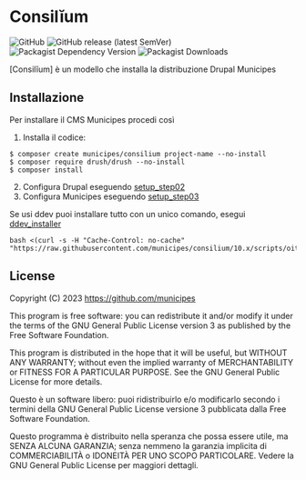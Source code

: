 # Consilĭum
![GitHub](https://img.shields.io/github/license/municipes/consilium?style=for-the-badge)
![GitHub release (latest SemVer)](https://img.shields.io/github/v/release/municipes/consilium?sort=semver&style=for-the-badge)
![Packagist Dependency Version](https://img.shields.io/packagist/dependency-v/municipes/consilium/drupal/recommended-project?style=for-the-badge)
![Packagist Downloads](https://img.shields.io/packagist/dt/municipes/consilium?style=for-the-badge)

[Consilĭum] è un modello che installa la distribuzione Drupal Municipes

## Installazione
Per installare il CMS Municipes procedi così
1) Installa il codice:
```shell
$ composer create municipes/consilium project-name --no-install
$ composer require drush/drush --no-install
$ composer install
```
2) Configura Drupal eseguendo [setup_step02](scripts/setup_step02__configure_drupal.sh)
3) Configura Municipes eseguendo [setup_step03](scripts/setup_step03__configure_municipes.sh)

Se usi ddev puoi installare tutto con un unico comando, esegui [ddev_installer](scripts/municipes_ddev_installer.sh)
```shell
bash <(curl -s -H "Cache-Control: no-cache" "https://raw.githubusercontent.com/municipes/consilium/10.x/scripts/oituolia_ddev_installer.sh")
```

## License

Copyright (C) 2023 https://github.com/municipes

This program is free software: you can redistribute it and/or modify it under the terms of the GNU General Public License version 3 as published by the Free Software Foundation.

This program is distributed in the hope that it will be useful, but WITHOUT ANY WARRANTY; without even the implied warranty of MERCHANTABILITY or FITNESS FOR A PARTICULAR PURPOSE. See the GNU General Public License for more details.

Questo è un software libero: puoi ridistribuirlo e/o modificarlo secondo i termini della GNU General Public License versione 3 pubblicata dalla Free Software Foundation.

Questo programma è distribuito nella speranza che possa essere utile, ma SENZA ALCUNA GARANZIA; senza nemmeno la garanzia implicita di COMMERCIABILITÀ o IDONEITÀ PER UNO SCOPO PARTICOLARE. Vedere la GNU General Public License per maggiori dettagli.
